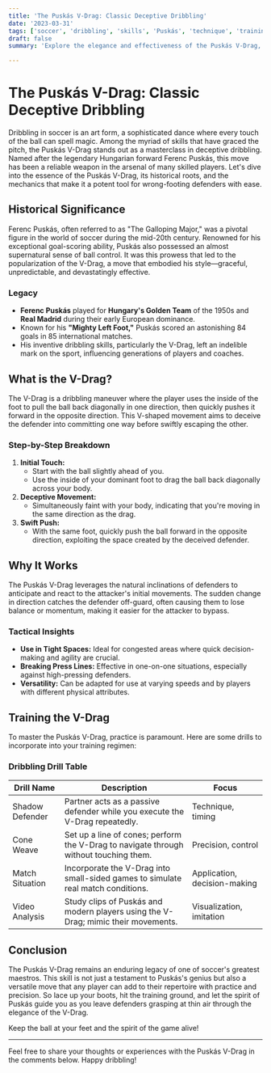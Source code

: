 ```yaml
---
title: 'The Puskás V-Drag: Classic Deceptive Dribbling'
date: '2023-03-31'
tags: ['soccer', 'dribbling', 'skills', 'Puskás', 'technique', 'training', 'coaching', 'deception', 'history']
draft: false
summary: 'Explore the elegance and effectiveness of the Puskás V-Drag, a dribbling move that continues to bamboozle defenders. This article delves into the historical significance, technical breakdown, and practical applications of this iconic soccer skill.'

---
```


# The Puskás V-Drag: Classic Deceptive Dribbling

Dribbling in soccer is an art form, a sophisticated dance where every touch of the ball can spell magic. Among the myriad of skills that have graced the pitch, the Puskás V-Drag stands out as a masterclass in deceptive dribbling. Named after the legendary Hungarian forward Ferenc Puskás, this move has been a reliable weapon in the arsenal of many skilled players. Let's dive into the essence of the Puskás V-Drag, its historical roots, and the mechanics that make it a potent tool for wrong-footing defenders with ease.

## Historical Significance

Ferenc Puskás, often referred to as "The Galloping Major," was a pivotal figure in the world of soccer during the mid-20th century. Renowned for his exceptional goal-scoring ability, Puskás also possessed an almost supernatural sense of ball control. It was this prowess that led to the popularization of the V-Drag, a move that embodied his style—graceful, unpredictable, and devastatingly effective.

### Legacy

- **Ferenc Puskás** played for **Hungary's Golden Team** of the 1950s and **Real Madrid** during their early European dominance.
- Known for his **"Mighty Left Foot,"** Puskás scored an astonishing 84 goals in 85 international matches.
- His inventive dribbling skills, particularly the V-Drag, left an indelible mark on the sport, influencing generations of players and coaches.

## What is the V-Drag?

The V-Drag is a dribbling maneuver where the player uses the inside of the foot to pull the ball back diagonally in one direction, then quickly pushes it forward in the opposite direction. This V-shaped movement aims to deceive the defender into committing one way before swiftly escaping the other.

### Step-by-Step Breakdown

1. **Initial Touch:**
    - Start with the ball slightly ahead of you.
    - Use the inside of your dominant foot to drag the ball back diagonally across your body.
2. **Deceptive Movement:**
    - Simultaneously faint with your body, indicating that you're moving in the same direction as the drag.
3. **Swift Push:**
    - With the same foot, quickly push the ball forward in the opposite direction, exploiting the space created by the deceived defender.

## Why It Works

The Puskás V-Drag leverages the natural inclinations of defenders to anticipate and react to the attacker's initial movements. The sudden change in direction catches the defender off-guard, often causing them to lose balance or momentum, making it easier for the attacker to bypass.

### Tactical Insights

- **Use in Tight Spaces:** Ideal for congested areas where quick decision-making and agility are crucial.
- **Breaking Press Lines:** Effective in one-on-one situations, especially against high-pressing defenders.
- **Versatility:** Can be adapted for use at varying speeds and by players with different physical attributes.

## Training the V-Drag

To master the Puskás V-Drag, practice is paramount. Here are some drills to incorporate into your training regimen:

### Dribbling Drill Table

| Drill Name          | Description                                                                                            | Focus                       |
|---------------------|--------------------------------------------------------------------------------------------------------|-----------------------------|
| Shadow Defender     | Partner acts as a passive defender while you execute the V-Drag repeatedly.                            | Technique, timing           |
| Cone Weave          | Set up a line of cones; perform the V-Drag to navigate through without touching them.                  | Precision, control          |
| Match Situation     | Incorporate the V-Drag into small-sided games to simulate real match conditions.                       | Application, decision-making|
| Video Analysis      | Study clips of Puskás and modern players using the V-Drag; mimic their movements.                      | Visualization, imitation    |

## Conclusion

The Puskás V-Drag remains an enduring legacy of one of soccer's greatest maestros. This skill is not just a testament to Puskás's genius but also a versatile move that any player can add to their repertoire with practice and precision. So lace up your boots, hit the training ground, and let the spirit of Puskás guide you as you leave defenders grasping at thin air through the elegance of the V-Drag.

Keep the ball at your feet and the spirit of the game alive!

---

Feel free to share your thoughts or experiences with the Puskás V-Drag in the comments below. Happy dribbling!

